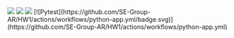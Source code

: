 <img src="https://img.shields.io/badge/License-MIT-yellow.svg"/>   
<img src="https://img.shields.io/badge/Python-3776AB?style=for-the-badge&logo=python&logoColor=white"/>   
<img src="https://img.shields.io/badge/Linux-FCC624?style=for-the-badge&logo=linux&logoColor=black"/>
[![Pytest](https://github.com/SE-Group-AR/HW1/actions/workflows/python-app.yml/badge.svg)](https://github.com/SE-Group-AR/HW1/actions/workflows/python-app.yml)
